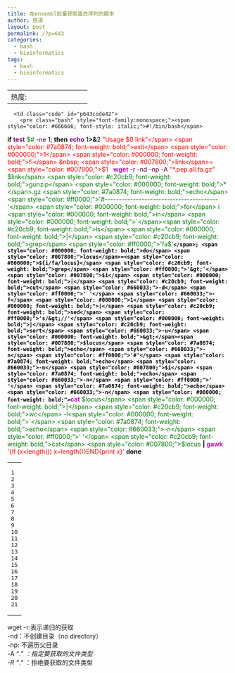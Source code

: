 ```yaml
---
title: 在ensembl批量获取蛋白序列的脚本
author: 悟道
layout: post
permalink: /?p=643
categories:
  - bash
  - bioinformatics
tags:
  - bash
  - bioinformatics
---
```

<table>
  <tr cellpadding=0><td>
    热度:
  </td><td cellpadding=0><img src='http://210.75.224.29/wordpress/wp-content/plugins/statpresscn/images/sun.gif' width=10 height=10 border=0 /></td><td cellpadding=0><img src='http://210.75.224.29/wordpress/wp-content/plugins/statpresscn/images/sun.gif' width=10 height=10 border=0 /></td><td cellpadding=0><img src='http://210.75.224.29/wordpress/wp-content/plugins/statpresscn/images/sun_dark.gif' width=10 height=10 border=0 /></td><td cellpadding=0><img src='http://210.75.224.29/wordpress/wp-content/plugins/statpresscn/images/sun_dark.gif' width=10 height=10 border=0 /></td><td cellpadding=0><img src='http://210.75.224.29/wordpress/wp-content/plugins/statpresscn/images/sun_dark.gif' width=10 height=10 border=0 /></td></tr>
</table>

<div class="wp_codebox">
  <table>
    <tr id="p64342">
      <td class="line_numbers">
        <pre>1
2
3
4
5
6
7
8
9
10
11
12
13
14
15
16
17
18
19
20
21
</pre>
      </td>
      
      <td class="code" id="p643code42">
        <pre class="bash" style="font-family:monospace;"><span style="color: #666666; font-style: italic;">#!/bin/bash</span>
<span style="color: #000000; font-weight: bold;">if</span> <span style="color: #7a0874; font-weight: bold;">test</span> <span style="color: #007800;">$#</span> <span style="color: #660033;">-ne</span> <span style="color: #000000;">1</span>; <span style="color: #000000; font-weight: bold;">then</span>
	<span style="color: #7a0874; font-weight: bold;">echo</span> <span style="color: #000000;">1</span><span style="color: #000000; font-weight: bold;">&gt;&</span><span style="color: #000000;">2</span> <span style="color: #ff0000;">"Usage $0 link"</span>
	<span style="color: #7a0874; font-weight: bold;">exit</span> <span style="color: #000000;">1</span>
<span style="color: #000000; font-weight: bold;">fi</span>
&nbsp;
<span style="color: #007800;">link</span>=<span style="color: #007800;">$1</span>
&nbsp;
<span style="color: #c20cb9; font-weight: bold;">wget</span> <span style="color: #660033;">-r</span> <span style="color: #660033;">-nd</span> <span style="color: #660033;">-np</span> <span style="color: #660033;">-A</span> <span style="color: #ff0000;">"*.pep.all.fa.gz"</span> <span style="color: #007800;">$link</span>
<span style="color: #c20cb9; font-weight: bold;">gunzip</span> <span style="color: #000000; font-weight: bold;">*</span>.gz
<span style="color: #7a0874; font-weight: bold;">echo</span> <span style="color: #ff0000;">'#----------------------------------------'</span>
<span style="color: #000000; font-weight: bold;">for</span> i <span style="color: #000000; font-weight: bold;">in</span> <span style="color: #000000; font-weight: bold;">`</span><span style="color: #c20cb9; font-weight: bold;">ls</span> <span style="color: #000000; font-weight: bold;">|</span> <span style="color: #c20cb9; font-weight: bold;">grep</span> <span style="color: #ff0000;">'fa$'</span><span style="color: #000000; font-weight: bold;">`</span>; <span style="color: #000000; font-weight: bold;">do</span>
	<span style="color: #007800;">locus</span>=<span style="color: #800000;">${i/fa/locus}</span>
	<span style="color: #c20cb9; font-weight: bold;">grep</span> <span style="color: #ff0000;">'&gt;'</span> <span style="color: #007800;">$i</span> <span style="color: #000000; font-weight: bold;">|</span> <span style="color: #c20cb9; font-weight: bold;">cut</span> <span style="color: #660033;">-d</span> <span style="color: #ff0000;">' '</span> <span style="color: #660033;">-f</span> <span style="color: #000000;">1</span> <span style="color: #000000; font-weight: bold;">|</span> <span style="color: #c20cb9; font-weight: bold;">sed</span> <span style="color: #ff0000;">'s/&gt;//'</span> <span style="color: #000000; font-weight: bold;">|</span> <span style="color: #c20cb9; font-weight: bold;">sort</span> <span style="color: #660033;">-u</span> <span style="color: #000000; font-weight: bold;">&gt;</span><span style="color: #007800;">$locus</span>
	<span style="color: #7a0874; font-weight: bold;">echo</span> <span style="color: #660033;">-n</span> <span style="color: #ff0000;">'#'</span>
	<span style="color: #7a0874; font-weight: bold;">echo</span> <span style="color: #660033;">-n</span> <span style="color: #007800;">$i</span>
	<span style="color: #7a0874; font-weight: bold;">echo</span> <span style="color: #660033;">-n</span> <span style="color: #ff0000;">' '</span>
	<span style="color: #7a0874; font-weight: bold;">echo</span> <span style="color: #660033;">-n</span> <span style="color: #000000; font-weight: bold;">`</span><span style="color: #c20cb9; font-weight: bold;">cat</span> <span style="color: #007800;">$locus</span> <span style="color: #000000; font-weight: bold;">|</span> <span style="color: #c20cb9; font-weight: bold;">wc</span> -l<span style="color: #000000; font-weight: bold;">`</span>
	<span style="color: #7a0874; font-weight: bold;">echo</span> <span style="color: #660033;">-n</span> <span style="color: #ff0000;">' '</span>
	<span style="color: #c20cb9; font-weight: bold;">cat</span> <span style="color: #007800;">$locus</span> <span style="color: #000000; font-weight: bold;">|</span> <span style="color: #c20cb9; font-weight: bold;">gawk</span> <span style="color: #ff0000;">'{if (x&lt;length()) x=length()}END{print x}'</span>
<span style="color: #000000; font-weight: bold;">done</span></pre>
      </td>
    </tr>
  </table>
</div>

wget -r:表示递归的获取  
-nd：不创建目录（no directory）  
-np: 不遍历父目录  
-A “*.” ：指定要获取的文件类型  
-R ”*.“ ：拒绝要获取的文件类型